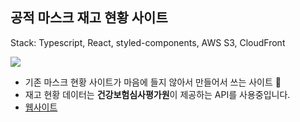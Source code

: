 ## 공적 마스크 재고 현황 사이트

Stack: Typescript, React, styled-components, AWS S3, CloudFront

![](https://res.cloudinary.com/dbhq9nlnc/image/upload/c_scale,w_350/v1584359025/my-achive/ezgif.com-gif-maker_ar6pjm.gif)

- 기존 마스크 현황 사이트가 마음에 들지 않아서 만들어서 쓰는 사이트 😬
- 재고 현황 데이터는 **건강보험심사평가원**이 제공하는 API를 사용중입니다.
- [웹사이트](https://maskstatusinkorea.be)